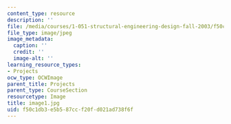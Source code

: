 ```yaml
---
content_type: resource
description: ''
file: /media/courses/1-051-structural-engineering-design-fall-2003/f50c1db3e5b587ccf20fd021ad738f6f_image1.jpg
file_type: image/jpeg
image_metadata:
  caption: ''
  credit: ''
  image-alt: ''
learning_resource_types:
- Projects
ocw_type: OCWImage
parent_title: Projects
parent_type: CourseSection
resourcetype: Image
title: image1.jpg
uid: f50c1db3-e5b5-87cc-f20f-d021ad738f6f
---
```

